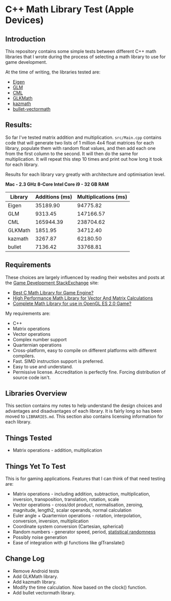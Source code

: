 C++ Math Library Test (Apple Devices)
=====================

Introduction
------------
This repository contains some simple tests between different C++ math libraries that I wrote during the process of selecting a math library to use for game development.

At the time of writing, the libraries tested are:

* [Eigen](http://eigen.tuxfamily.org)
* [GLM](http://glm.g-truc.net/)
* [CML](http://cmldev.net/)
* [GLKMath](http://developer.apple.com/library/mac/#documentation/GLkit/Reference/GLKit_Collection/_index.html)
* [kazmath](https://github.com/Kazade/kazmath)
* [bullet-vectormath](http://bullet.svn.sourceforge.net/viewvc/bullet/trunk/Extras/vectormathlibrary/)
  
Results:
----------------------------------------------

So far I've tested matrix addition and multiplication. `src/Main.cpp` contains
code that will generate two lists of 1 million 4x4 float matrices for each
library, populate them with random float values, and then add each one from the
first column to the second. It will then do the same for multiplication. It
will repeat this step 10 times and print out how long it took for each library.

Results for each library vary greatly with architecture and optimisation level.

**Mac - 2.3 GHz 8-Core Intel Core i9 - 32 GB RAM**

| Library | Additions (ms) | Multiplications (ms) |
|---------|----------------|----------------------|
| Eigen   | 35189.90       | 94775.82             |
| GLM     | 9313.45        | 147166.57            |
| CML     | 165944.39      | 238704.62            |
| GLKMath | 1851.95        | 34712.40             |
| kazmath | 3267.87        | 62180.50             |
| bullet  | 7136.42        | 33768.81             |

Requirements
------------

These choices are largely influenced by reading their websites and posts at
the [Game Development StackExchange](http://gamedev.stackexchange.com/) site:

* [Best C Math Library for Game
  Engine?](http://gamedev.stackexchange.com/questions/9924/best-c-math-library-for-game-engine)
* [High Performance Math Library for Vector And Matrix
  Calculations](http://stackoverflow.com/questions/5935075/high-performance-math-library-for-vector-and-matrix-calculations)
* [Complete Math Library for use in OpenGL ES 2.0
  Game?](http://gamedev.stackexchange.com/questions/8234/complete-math-library-for-use-in-opengl-es-2-0-game)

My requirements are:

* C++
* Matrix operations
* Vector operations
* Complex number support
* Quarternian operations
* Cross-platform, easy to compile on different platforms with different
  compilers.
* Fast. SIMD instruction support is preferred.
* Easy to use and understand.
* Permissive license. Accreditation is perfectly fine. Forcing distribution of
  source code isn't.

Libraries Overview
------------------
This section contains my notes to help understand the design choices and
advantages and disadvantages of each library. It is fairly long so has been
moved to `LIBRARIES.md`. This section also contains licensing information for
each library.

Things Tested
-------------
* Matrix operations - addition, multiplication

Things Yet To Test
------------------
This is for gaming applications. Features that I can think of that need testing
are:

* Matrix operations - including addition, subtraction, multiplication,
  inversion, transposition, translation, rotation, scale
* Vector operations - cross/dot product, normalisation, zeroing, magnitude,
  length2, scalar operands, normal calculation
* Euler angle + Quarternion operations - rotation, interpolation,
  conversion, inversion, multiplication
* Coordinate system conversion (Cartesian, spherical)
* Random numbers - generator speed, period, [statistical
  randomness](http://en.wikipedia.org/wiki/Diehard_tests)
* Possibly noise generation
* Ease of integration with gl functions like glTranslate()

Change Log
-----------

- Remove Android tests
- Add GLKMath library.
- Add kazmath library.
- Modify the time calculation. Now based on the clock() function.
- Add bullet vectormath library.
